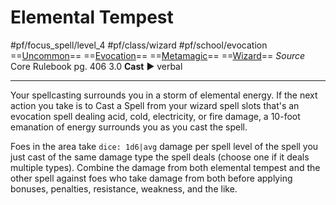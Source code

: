# Elemental Tempest
#pf/focus_spell/level_4 #pf/class/wizard #pf/school/evocation 
==[Uncommon](../../../Traits/Uncommon.md)== ==[Evocation](../../../Traits/Evocation.md)== ==[Metamagic](../../../Traits/Metamagic.md)== ==[Wizard](../../../Traits/Wizard.md)==
*Source* Core Rulebook pg. 406 3.0
**Cast** ► verbal

---
Your spellcasting surrounds you in a storm of elemental energy. If the next action you take is to Cast a Spell from your wizard spell slots that's an evocation spell dealing acid, cold, electricity, or fire damage, a 10-foot emanation of energy surrounds you as you cast the spell.

Foes in the area take `dice: 1d6|avg` damage per spell level of the spell you just cast of the same damage type the spell deals (choose one if it deals multiple types). Combine the damage from both elemental tempest and the other spell against foes who take damage from both before applying bonuses, penalties, resistance, weakness, and the like.